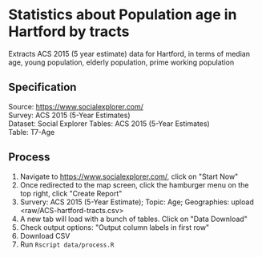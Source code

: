 # Statistics about Population age in Hartford by tracts #
Extracts ACS 2015 (5 year estimate) data for Hartford, in terms of median age, young population, elderly population, prime working population

## Specification ##
Source: <https://www.socialexplorer.com/>\
Survey: ACS 2015 (5-Year Estimates)\
Dataset: Social Explorer Tables: ACS 2015 (5-Year Estimates)\
Table: T7-Age

## Process ##
1. Navigate to <https://www.socialexplorer.com/>, click on "Start Now"
2. Once redirected to the map screen, click the hamburger menu on the top right, click "Create Report"
3. Survery: ACS 2015 (5-Year Estimate); Topic: Age; Geographies: upload <raw/ACS-hartford-tracts.csv> 
4. A new tab will load with a bunch of tables. Click on "Data Download"
5. Check output options: "Output column labels in first row"
6. Download CSV
7. Run `Rscript data/process.R`
